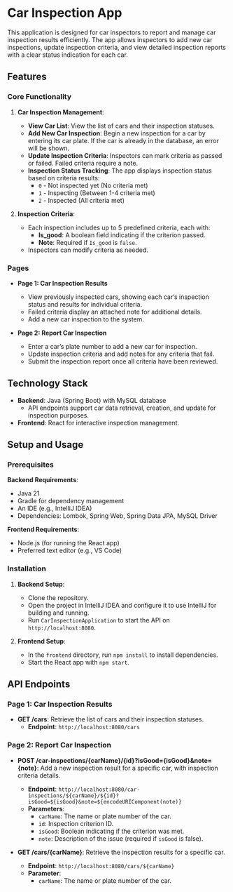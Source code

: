 # Car Inspection App

This application is designed for car inspectors to report and manage car inspection results efficiently. The app allows inspectors to add new car inspections, update inspection criteria, and view detailed inspection reports with a clear status indication for each car.

## Features

### Core Functionality
1. **Car Inspection Management**:
   - **View Car List**: View the list of cars and their inspection statuses.
   - **Add New Car Inspection**: Begin a new inspection for a car by entering its car plate. If the car is already in the database, an error will be shown.
   - **Update Inspection Criteria**: Inspectors can mark criteria as passed or failed. Failed criteria require a note.
   - **Inspection Status Tracking**: The app displays inspection status based on criteria results:
     - `0` - Not inspected yet (No criteria met)
     - `1` - Inspecting (Between 1-4 criteria met)
     - `2` - Inspected (All criteria met)

2. **Inspection Criteria**:
   - Each inspection includes up to 5 predefined criteria, each with:
     - **Is_good**: A boolean field indicating if the criterion passed.
     - **Note**: Required if `Is_good` is `false`.
   - Inspectors can modify criteria as needed.

### Pages

- **Page 1: Car Inspection Results**
   - View previously inspected cars, showing each car’s inspection status and results for individual criteria.
   - Failed criteria display an attached note for additional details.
   - Add a new car inspection to the system.
  
- **Page 2: Report Car Inspection**
   - Enter a car’s plate number to add a new car for inspection.
   - Update inspection criteria and add notes for any criteria that fail.
   - Submit the inspection report once all criteria have been reviewed.

## Technology Stack

- **Backend**: Java (Spring Boot) with MySQL database
  - API endpoints support car data retrieval, creation, and update for inspection purposes.
- **Frontend**: React for interactive inspection management.

## Setup and Usage

### Prerequisites

**Backend Requirements**:
- Java 21
- Gradle for dependency management
- An IDE (e.g., IntelliJ IDEA)
- Dependencies: Lombok, Spring Web, Spring Data JPA, MySQL Driver

**Frontend Requirements**:
- Node.js (for running the React app)
- Preferred text editor (e.g., VS Code)

### Installation

1. **Backend Setup**:
   - Clone the repository.
   - Open the project in IntelliJ IDEA and configure it to use IntelliJ for building and running.
   - Run `CarInspectionApplication` to start the API on `http://localhost:8080`.

2. **Frontend Setup**:
   - In the `frontend` directory, run `npm install` to install dependencies.
   - Start the React app with `npm start`.

## API Endpoints

### Page 1: Car Inspection Results
- **GET /cars**: Retrieve the list of cars and their inspection statuses.
  - **Endpoint**: `http://localhost:8080/cars`

### Page 2: Report Car Inspection
- **POST /car-inspections/{carName}/{id}?isGood={isGood}&note={note}**: Add a new inspection result for a specific car, with inspection criteria details.
  - **Endpoint**: `http://localhost:8080/car-inspections/${carName}/${id}?isGood=${isGood}&note=${encodeURIComponent(note)}`
  - **Parameters**:
    - `carName`: The name or plate number of the car.
    - `id`: Inspection criterion ID.
    - `isGood`: Boolean indicating if the criterion was met.
    - `note`: Description of the issue (required if `isGood` is false).

- **GET /cars/{carName}**: Retrieve the inspection results for a specific car.
  - **Endpoint**: `http://localhost:8080/cars/${carName}`
  - **Parameter**:
    - `carName`: The name or plate number of the car.
